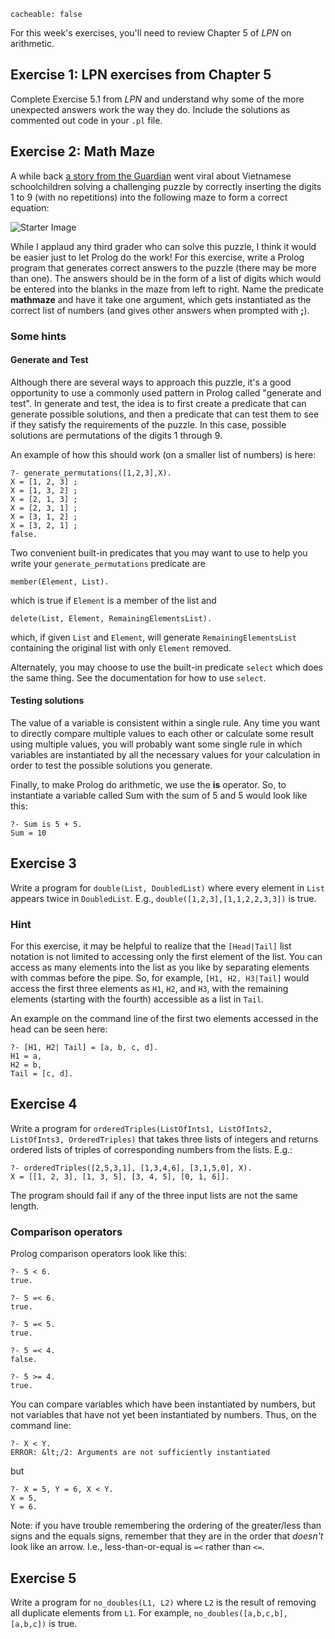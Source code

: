 ```
cacheable: false
```

For this week's exercises, you'll need to review Chapter 5 of *LPN* on arithmetic.

## Exercise 1: LPN exercises from Chapter 5

Complete Exercise 5.1 from *LPN* and understand why some of the more unexpected answers work the way they do. Include the solutions as commented out code in your `.pl` file.

## Exercise 2: Math Maze

A while back [a story from the Guardian](http://www.theguardian.com/science/alexs-adventures-in-numberland/2015/may/20/can-you-do-the-maths-puzzle-for-vietnamese-eight-year-olds-that-has-stumped-parents-and-teachers) went viral about Vietnamese schoolchildren solving a challenging puzzle by correctly inserting the digits 1 to 9 (with no repetitions) into the following maze to form a correct equation:

![Starter Image](/~tmullen/images/plp/mathmaze2.jpg)

While I applaud any third grader who can solve this puzzle, I think it would be easier just to let Prolog do the work! For this exercise, write a Prolog program that generates correct answers to the puzzle (there may be more than one). The answers should be in the form of a list of digits which would be entered into the blanks in the maze from left to right. Name the predicate **mathmaze** and have it take one argument, which gets instantiated as the correct list of numbers (and gives other answers when prompted with **;**).

### Some hints

#### Generate and Test

Although there are several ways to approach this puzzle, it's a good opportunity to use a commonly used pattern in Prolog called "generate and test". In generate and test, the idea is to first create a predicate that can generate possible solutions, and then a predicate that can test them to see if they satisfy the requirements of the puzzle. In this case, possible solutions are permutations of the digits 1 through 9.

An example of how this should work (on a smaller list of numbers) is here:


    ?- generate_permutations([1,2,3],X).
    X = [1, 2, 3] ;
    X = [1, 3, 2] ;
    X = [2, 1, 3] ;
    X = [2, 3, 1] ;
    X = [3, 1, 2] ;
    X = [3, 2, 1] ;
    false.


Two convenient built-in predicates that you may want to use to help you write your `generate_permutations` predicate are

    member(Element, List).

which is true if `Element` is a member of the list and

    delete(List, Element, RemainingElementsList).

which, if given `List` and `Element`, will generate `RemainingElementsList` containing the original list with only `Element` removed.

Alternately, you may choose to use the built-in predicate `select` which does the same thing. See the documentation for how to use `select`.

#### Testing solutions

The value of a variable is consistent within a single rule. Any time you want to directly compare multiple values to each other or calculate some result using multiple values,
you will probably want some single rule in which variables are instantiated by all the necessary values for your calculation in order to test the possible solutions you generate.

Finally, to make Prolog do arithmetic, we use the **is** operator. So, to instantiate a variable called Sum with the sum of 5 and 5 would look like this:

    ?- Sum is 5 + 5.
    Sum = 10


## Exercise 3

Write a program for `double(List, DoubledList)` where every element in
`List` appears twice in `DoubledList`. E.g., `double([1,2,3],[1,1,2,2,3,3])` is true.

### Hint  

For this exercise, it may be helpful to realize that the `[Head|Tail]` list notation is not limited to accessing only the first element of the list. You can access as many elements into the list as you like by separating elements with commas before the pipe. So, for example, `[H1, H2, H3|Tail]` would access the first three elements as `H1`,  `H2`, and `H3`, with the remaining elements (starting with the fourth) accessible as a list in `Tail`.

An example on the command line of the first two elements accessed in the head can be seen here:


    ?- [H1, H2| Tail] = [a, b, c, d].
    H1 = a,
    H2 = b,
    Tail = [c, d].


## Exercise 4

<!--
Write a program for `sum(ListOfIntegers, Sum)` which holds if  
`Sum` is the sum of the
`ListOfIntegers`. Refer to the comment above about arithmetic.
-->

Write a program for `orderedTriples(ListOfInts1, ListOfInts2, ListOfInts3, OrderedTriples)` that takes three lists of integers and returns ordered lists of triples of corresponding numbers from the lists. E.g.:

    ?- orderedTriples([2,5,3,1], [1,3,4,6], [3,1,5,0], X).
    X = [[1, 2, 3], [1, 3, 5], [3, 4, 5], [0, 1, 6]].

The program should fail if any of the three input lists are not the same length.

### Comparison operators

Prolog comparison operators look like this:


    ?- 5 < 6.
    true.

    ?- 5 =< 6.
    true.

    ?- 5 =< 5.
    true.

    ?- 5 =< 4.
    false.

    ?- 5 >= 4.
    true.


You can compare variables which have been instantiated by numbers, but not variables that have not yet been instantiated by numbers. Thus, on the command line:


    ?- X < Y.
    ERROR: &lt;/2: Arguments are not sufficiently instantiated

but


    ?- X = 5, Y = 6, X < Y.
    X = 5,
    Y = 6.

Note: if you have trouble remembering the ordering of the greater/less than signs and the equals signs, remember that they are in the order that
*doesn't* look like an arrow. I.e., less-than-or-equal is `=<` rather than `<=`.


## Exercise 5

Write a program for `no_doubles(L1, L2)` where `L2` is the result of removing all duplicate elements from
`L1`. For example,
`no_doubles([a,b,c,b], [a,b,c])` is true.
